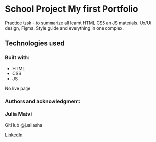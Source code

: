 # School Project My first Portfolio

Practice task - to summarize all learnt HTML CSS an JS materials. Ux/Ui design, Figma, Style guide and everything in one complex.

## Technologies used

### Built with:

- HTML
- CSS
- JS

No live page

### Authors and acknowledgment:

### Julia Matvi

GitHub @jualiasha

[LinkedIn](www.linkedin.com/in/jualiasha)
